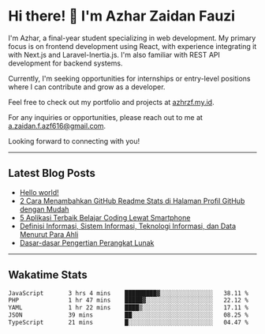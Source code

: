 # Hi there! 👋 I'm Azhar Zaidan Fauzi

I'm Azhar, a final-year student specializing in web development. My primary focus is on frontend development using React, with experience integrating it with Next.js and Laravel-Inertia.js. I'm also familiar with REST API development for backend systems.

Currently, I'm seeking opportunities for internships or entry-level positions where I can contribute and grow as a developer.

Feel free to check out my portfolio and projects at [azhrzf.my.id](https://azhrzf.my.id/).

For any inquiries or opportunities, please reach out to me at [a.zaidan.f.azf616@gmail.com](mailto:a.zaidan.f.azf616@gmail.com).

Looking forward to connecting with you!

---
## Latest Blog Posts
<!-- BLOG-POST-LIST:START -->
- [Hello world!](https://teknoku.azharfauzi.my.id/2024/07/22/hello-world/)
- [2 Cara Menambahkan GitHub Readme Stats di Halaman Profil GitHub dengan Mudah](https://teknoku.azharfauzi.my.id/2022/12/25/menambahkan-github-readme-stats/)
- [5 Aplikasi Terbaik Belajar Coding Lewat Smartphone](https://teknoku.azharfauzi.my.id/2022/10/14/aplikasi-terbaik-belajar-coding-lewat-smartphone/)
- [Definisi Informasi, Sistem Informasi, Teknologi Informasi, dan Data Menurut Para Ahli](https://teknoku.azharfauzi.my.id/2022/10/10/definisi-sistem-informasi-menurut-para-ahli/)
- [Dasar-dasar Pengertian Perangkat Lunak](https://teknoku.azharfauzi.my.id/2022/09/28/pengertian-perangkat-lunak/)
<!-- BLOG-POST-LIST:END -->
---
## Wakatime Stats
<!--START_SECTION:waka-->

```txt
JavaScript       3 hrs 4 mins    █████████▓░░░░░░░░░░░░░░░   38.11 %
PHP              1 hr 47 mins    █████▓░░░░░░░░░░░░░░░░░░░   22.12 %
YAML             1 hr 22 mins    ████▒░░░░░░░░░░░░░░░░░░░░   17.11 %
JSON             39 mins         ██░░░░░░░░░░░░░░░░░░░░░░░   08.25 %
TypeScript       21 mins         █░░░░░░░░░░░░░░░░░░░░░░░░   04.47 %
```

<!--END_SECTION:waka-->
